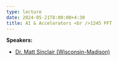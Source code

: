 ```yaml
---
type: lecture
date: 2024-05-21T8:00:00+4:30
title: AI & Accelerators <br />1245 PFT
---
```

**Speakers:**
- [Dr. Matt Sinclair (Wisconsin-Madison)](https://pages.cs.wisc.edu/~sinclair/)
